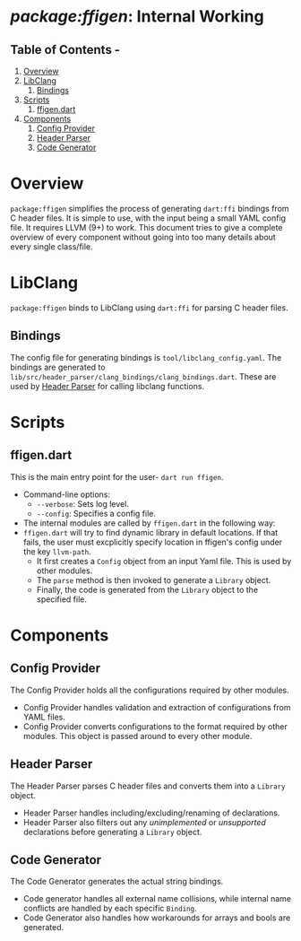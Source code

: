 # **_package:ffigen_**: Internal Working
## Table of Contents -
1. [Overview](#overview)
2. [LibClang](#LibClang)
    1. [Bindings](#Bindings)
3. [Scripts](#scripts)
    1. [ffigen.dart](#ffigen.dart)
4. [Components](#components)
    1. [Config Provider](#Config-Provider)
    2. [Header Parser](#Header-Parser)
    3. [Code Generator](#Code-Generator)
# Overview
`package:ffigen` simplifies the process of generating `dart:ffi` bindings from C header files. It is simple to use, with the input being a small YAML config file. It requires LLVM (9+) to work. This document tries to give a complete overview of every component without going into too many details about every single class/file.
# LibClang
`package:ffigen` binds to LibClang using `dart:ffi` for parsing C header files. 
## Bindings
The config file for generating bindings is `tool/libclang_config.yaml`. The bindings are generated to `lib/src/header_parser/clang_bindings/clang_bindings.dart`. These are used by [Header Parser](#header-parser) for calling libclang functions.
# Scripts
## ffigen.dart
This is the main entry point for the user-  `dart run ffigen`.
- Command-line options:
    - `--verbose`: Sets log level.
    - `--config`: Specifies a config file.
- The internal modules are called by `ffigen.dart` in the following way:
- `ffigen.dart` will try to find dynamic library in default locations. If that fails, the user must excplicitly specify location in ffigen's config under the key `llvm-path`.
    - It first creates a `Config` object from an input Yaml file. This is used by other modules.
    - The `parse` method is then invoked to generate a `Library` object.
    - Finally, the code is generated from the `Library` object to the specified file.
# Components
## Config Provider
The Config Provider holds all the configurations required by other modules.
- Config Provider handles validation and extraction of configurations from YAML files.
- Config Provider converts configurations to the format required by other modules. This object is passed around to every other module.
## Header Parser
The Header Parser parses C header files and converts them into a `Library` object.
- Header Parser handles including/excluding/renaming of declarations.
- Header Parser also filters out any _unimplemented_ or _unsupported_ declarations before generating a `Library` object.
## Code Generator
The Code Generator generates the actual string bindings.
- Code generator handles all external name collisions, while internal name conflicts are handled by each specific `Binding`.
- Code Generator also handles how workarounds for arrays and bools are generated.
